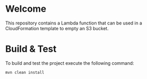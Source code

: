# Welcome

This repository contains a Lambda function that can be used in a CloudFormation template to empty an S3 bucket.

# Build & Test

To build and test the project execute the following command:

    mvn clean install